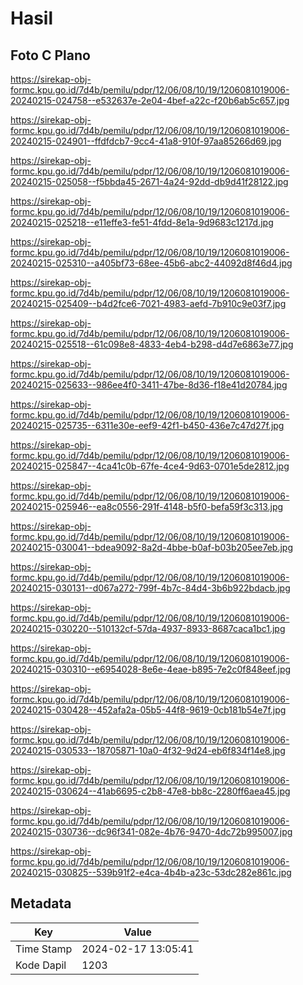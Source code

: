 # Hasil

## Foto C Plano

https://sirekap-obj-formc.kpu.go.id/7d4b/pemilu/pdpr/12/06/08/10/19/1206081019006-20240215-024758--e532637e-2e04-4bef-a22c-f20b6ab5c657.jpg

https://sirekap-obj-formc.kpu.go.id/7d4b/pemilu/pdpr/12/06/08/10/19/1206081019006-20240215-024901--ffdfdcb7-9cc4-41a8-910f-97aa85266d69.jpg

https://sirekap-obj-formc.kpu.go.id/7d4b/pemilu/pdpr/12/06/08/10/19/1206081019006-20240215-025058--f5bbda45-2671-4a24-92dd-db9d41f28122.jpg

https://sirekap-obj-formc.kpu.go.id/7d4b/pemilu/pdpr/12/06/08/10/19/1206081019006-20240215-025218--e11effe3-fe51-4fdd-8e1a-9d9683c1217d.jpg

https://sirekap-obj-formc.kpu.go.id/7d4b/pemilu/pdpr/12/06/08/10/19/1206081019006-20240215-025310--a405bf73-68ee-45b6-abc2-44092d8f46d4.jpg

https://sirekap-obj-formc.kpu.go.id/7d4b/pemilu/pdpr/12/06/08/10/19/1206081019006-20240215-025409--b4d2fce6-7021-4983-aefd-7b910c9e03f7.jpg

https://sirekap-obj-formc.kpu.go.id/7d4b/pemilu/pdpr/12/06/08/10/19/1206081019006-20240215-025518--61c098e8-4833-4eb4-b298-d4d7e6863e77.jpg

https://sirekap-obj-formc.kpu.go.id/7d4b/pemilu/pdpr/12/06/08/10/19/1206081019006-20240215-025633--986ee4f0-3411-47be-8d36-f18e41d20784.jpg

https://sirekap-obj-formc.kpu.go.id/7d4b/pemilu/pdpr/12/06/08/10/19/1206081019006-20240215-025735--6311e30e-eef9-42f1-b450-436e7c47d27f.jpg

https://sirekap-obj-formc.kpu.go.id/7d4b/pemilu/pdpr/12/06/08/10/19/1206081019006-20240215-025847--4ca41c0b-67fe-4ce4-9d63-0701e5de2812.jpg

https://sirekap-obj-formc.kpu.go.id/7d4b/pemilu/pdpr/12/06/08/10/19/1206081019006-20240215-025946--ea8c0556-291f-4148-b5f0-befa59f3c313.jpg

https://sirekap-obj-formc.kpu.go.id/7d4b/pemilu/pdpr/12/06/08/10/19/1206081019006-20240215-030041--bdea9092-8a2d-4bbe-b0af-b03b205ee7eb.jpg

https://sirekap-obj-formc.kpu.go.id/7d4b/pemilu/pdpr/12/06/08/10/19/1206081019006-20240215-030131--d067a272-799f-4b7c-84d4-3b6b922bdacb.jpg

https://sirekap-obj-formc.kpu.go.id/7d4b/pemilu/pdpr/12/06/08/10/19/1206081019006-20240215-030220--510132cf-57da-4937-8933-8687caca1bc1.jpg

https://sirekap-obj-formc.kpu.go.id/7d4b/pemilu/pdpr/12/06/08/10/19/1206081019006-20240215-030310--e6954028-8e6e-4eae-b895-7e2c0f848eef.jpg

https://sirekap-obj-formc.kpu.go.id/7d4b/pemilu/pdpr/12/06/08/10/19/1206081019006-20240215-030428--452afa2a-05b5-44f8-9619-0cb181b54e7f.jpg

https://sirekap-obj-formc.kpu.go.id/7d4b/pemilu/pdpr/12/06/08/10/19/1206081019006-20240215-030533--18705871-10a0-4f32-9d24-eb6f834f14e8.jpg

https://sirekap-obj-formc.kpu.go.id/7d4b/pemilu/pdpr/12/06/08/10/19/1206081019006-20240215-030624--41ab6695-c2b8-47e8-bb8c-2280ff6aea45.jpg

https://sirekap-obj-formc.kpu.go.id/7d4b/pemilu/pdpr/12/06/08/10/19/1206081019006-20240215-030736--dc96f341-082e-4b76-9470-4dc72b995007.jpg

https://sirekap-obj-formc.kpu.go.id/7d4b/pemilu/pdpr/12/06/08/10/19/1206081019006-20240215-030825--539b91f2-e4ca-4b4b-a23c-53dc282e861c.jpg


## Metadata

| Key        | Value               |
| ---------- | ------------------- |
| Time Stamp | 2024-02-17 13:05:41 |
| Kode Dapil | 1203                |



